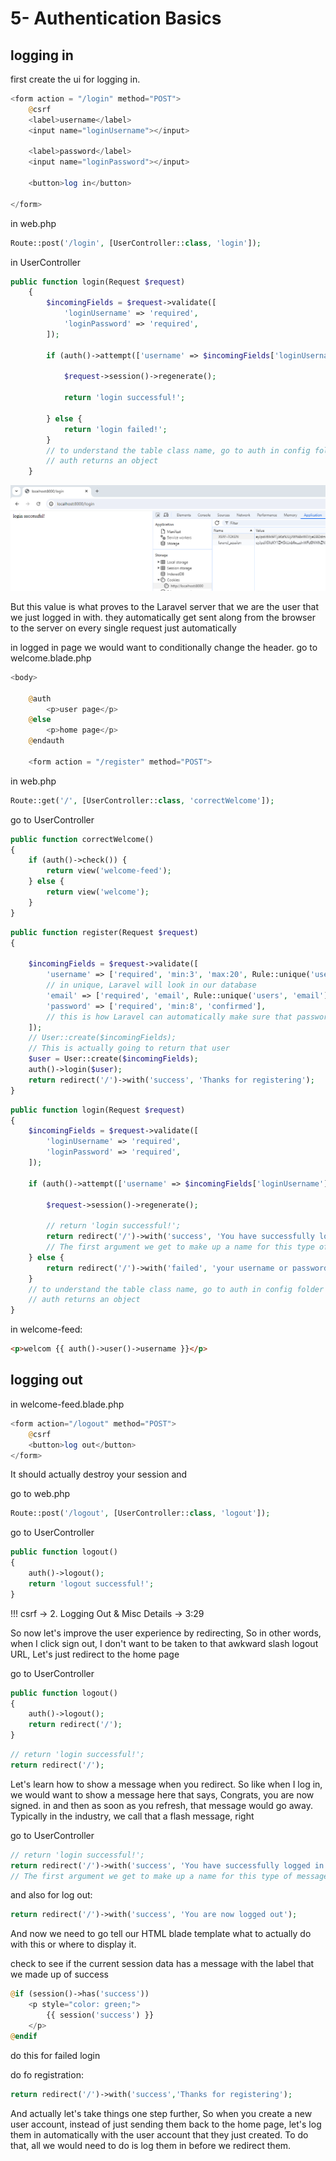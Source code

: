 # 5- Authentication Basics

## logging in

first create the ui for logging in.

```php
<form action = "/login" method="POST">
    @csrf
    <label>username</label>
    <input name="loginUsername"></input>

    <label>password</label>
    <input name="loginPassword"></input>

    <button>log in</button>

</form>

```

in web.php

```php
Route::post('/login', [UserController::class, 'login']);
```

in UserController

```php
public function login(Request $request)
    {
        $incomingFields = $request->validate([
            'loginUsername' => 'required',
            'loginPassword' => 'required',
        ]);

        if (auth()->attempt(['username' => $incomingFields['loginUsername'], 'password' => $incomingFields['loginPassword']])) {

            $request->session()->regenerate();

            return 'login successful!';

        } else {
            return 'login failed!';
        }
        // to understand the table class name, go to auth in config folder and check providers
        // auth returns an object
    }

```

<img src="./login.png">

But this value is what proves to the Laravel server that we are the user that we just logged in with. they automatically get sent along from the browser to the server on every single request just automatically

in logged in page we would want to conditionally change the header. go to welcome.blade.php

```php
<body>

    @auth
        <p>user page</p>
    @else
        <p>home page</p>
    @endauth

    <form action = "/register" method="POST">
```

in web.php

```php
Route::get('/', [UserController::class, 'correctWelcome']);
```

go to UserController

```php
public function correctWelcome()
{
    if (auth()->check()) {
        return view('welcome-feed');
    } else {
        return view('welcome');
    }
}
```

```php
public function register(Request $request)
{

    $incomingFields = $request->validate([
        'username' => ['required', 'min:3', 'max:20', Rule::unique('users', 'username')],
        // in unique, Laravel will look in our database
        'email' => ['required', 'email', Rule::unique('users', 'email')],
        'password' => ['required', 'min:8', 'confirmed'],
        // this is how Laravel can automatically make sure that password and confirm password are match.
    ]);
    // User::create($incomingFields);
    // This is actually going to return that user
    $user = User::create($incomingFields);
    auth()->login($user);
    return redirect('/')->with('success', 'Thanks for registering');
}
```

```php
public function login(Request $request)
{
    $incomingFields = $request->validate([
        'loginUsername' => 'required',
        'loginPassword' => 'required',
    ]);

    if (auth()->attempt(['username' => $incomingFields['loginUsername'], 'password' => $incomingFields['loginPassword']])) {

        $request->session()->regenerate();

        // return 'login successful!';
        return redirect('/')->with('success', 'You have successfully logged in');
        // The first argument we get to make up a name for this type of message
    } else {
        return redirect('/')->with('failed', 'your username or password is incorrect');
    }
    // to understand the table class name, go to auth in config folder and check providers
    // auth returns an object
}
```

in welcome-feed:

```html
<p>welcom {{ auth()->user()->username }}</p>
```

## logging out

in welcome-feed.blade.php

```php
<form action="/logout" method="POST">
    @csrf
    <button>log out</button>
</form>
```

It should actually destroy your session and

go to web.php

```php
Route::post('/logout', [UserController::class, 'logout']);

```

go to UserController

```php
public function logout()
{
    auth()->logout();
    return 'logout successful!';
}
```

!!! csrf -> 2. Logging Out & Misc Details -> 3:29

So now let's improve the user experience by redirecting, So in other words, when I click sign out, I don't want to be taken to that awkward slash logout URL, Let's just redirect to the home page

go to UserController

```php
public function logout()
{
    auth()->logout();
    return redirect('/');
}
```

```php
// return 'login successful!';
return redirect('/');
```

Let's learn how to show a message when you redirect. So like when I log in, we would want to show a message here that says, Congrats, you are now signed. in and then as soon as you refresh, that message would go away. Typically in the industry, we call that a flash message, right

go to UserController

```php
// return 'login successful!';
return redirect('/')->with('success', 'You have successfully logged in');
// The first argument we get to make up a name for this type of message
```

and also for log out:

```php
return redirect('/')->with('success', 'You are now logged out');
```

And now we need to go tell our HTML blade template what to actually do with this or where to display it.

check to see if the current session data has a message with the label that we made up of success

```php
@if (session()->has('success'))
    <p style="color: green;">
        {{ session('success') }}
    </p>
@endif
```

do this for failed login

do fo registration:

```php
return redirect('/')->with('success','Thanks for registering');
```

And actually let's take things one step further, So when you create a new user account, instead of just sending them back to the home page, let's log them in automatically with the user account that they just created. To do that, all we would need to do is log them in before we redirect them.
